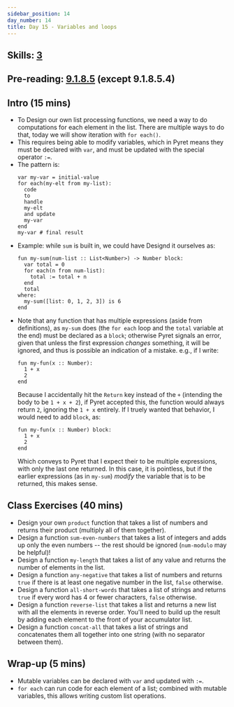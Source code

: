 ```yaml
---
sidebar_position: 14
day_number: 14
title: Day 15 - Variables and loops
---
```


## Skills: [3](/skills/#(3))

## Pre-reading: [9.1.8.5]({{DCIC_DOMAIN}}/intro-python.html#(part.___struct_traverse-element___procedure____lib_render-cond_rkt_38_12___loops_in_.Pyret)) (except 9.1.8.5.4)


## Intro (15 mins)
- To Design our own list processing functions, we need a way to do computations
  for each element in the list. There are multiple ways to do that, today we will show
  iteration with `for each()`.
- This requires being able to modify variables, which in Pyret means they must
  be declared with `var`, and must be updated with the special operator `:=`.
- The pattern is:
  ```pyret
  var my-var = initial-value
  for each(my-elt from my-list):
    code
    to
    handle
    my-elt
    and update
    my-var
  end
  my-var # final result
  ```
- Example: while `sum` is built in, we could have Designd it ourselves as:
  ```pyret
  fun my-sum(num-list :: List<Number>) -> Number block:
    var total = 0
    for each(n from num-list):
      total := total + n
    end
    total
  where:
    my-sum([list: 0, 1, 2, 3]) is 6
  end
  ```
- Note that any function that has multiple expressions (aside from definitions), as `my-sum` does (the `for each` loop and the `total` variable at the end) must be declared as a `block`; otherwise Pyret signals an error, given that unless the first expression _changes_ something, it will be ignored, and thus is possible an indication of a mistake. e.g., if I write:
  ```pyret
  fun my-fun(x :: Number):
    1 + x
    2
  end
  ```
  Because I accidentally hit the `Return` key instead of the `+` (intending the body to be `1 + x + 2`), if Pyret accepted this, the function would always return `2`, ignoring the `1 + x` entirely. If I truely wanted that behavior, I would need to add `block`, as:
  ```pyret
  fun my-fun(x :: Number) block:
    1 + x
    2
  end
  ```
  Which conveys to Pyret that I expect their to be multiple expressions, with only the last one returned. In this case, it is pointless, but if the earlier expressions (as in `my-sum`) _modify_ the variable that is to be returned, this makes sense.

## Class Exercises (40 mins)
- Design your own `product` function that takes a list of numbers and returns
  their product (multiply all of them together).
- Design a function `sum-even-numbers` that takes a list of integers and adds up only
  the even numbers -- the rest should be ignored (`num-modulo` may be helpful)!
- Design a function `my-length` that takes a list of any value and returns the number
  of elements in the list.
- Design a function `any-negative` that takes a list of numbers and returns `true`
  if there is at least one negative number in the list, `false` otherwise.
- Design a function `all-short-words` that takes a list of strings and returns
  `true` if every word has 4 or fewer characters, `false` otherwise.
- Design a function `reverse-list` that takes a list and returns a new list with
  all the elements in reverse order. You'll need to build up the result by adding
  each element to the front of your accumulator list.
- Design a function `concat-all` that takes a list of strings and concatenates them
  all together into one string (with no separator between them).

## Wrap-up (5 mins)
- Mutable variables can be declared with `var` and updated with `:=`.
- `for each` can run code for each element of a list; combined with mutable
  variables, this allows writing custom list operations.
